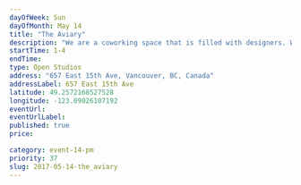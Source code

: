 ```yaml
---
dayOfWeek: Sun
dayOfMonth: May 14
title: "The Aviary"
description: "We are a coworking space that is filled with designers. We will have some members' work on display, snacks and drinks, and possibly some projections. Find us We are beside Matchstick Coffee by Fraser + Kingsway."
startTime: 1-4
endTime: 
type: Open Studios
address: "657 East 15th Ave, Vancouver, BC, Canada"
addressLabel: 657 East 15th Ave
latitude: 49.2572168527528
longitude: -123.09026107192
eventUrl: 
eventUrlLabel: 
published: true
price: 

category: event-14-pm
priority: 37
slug: 2017-05-14-the_aviary
---
```

